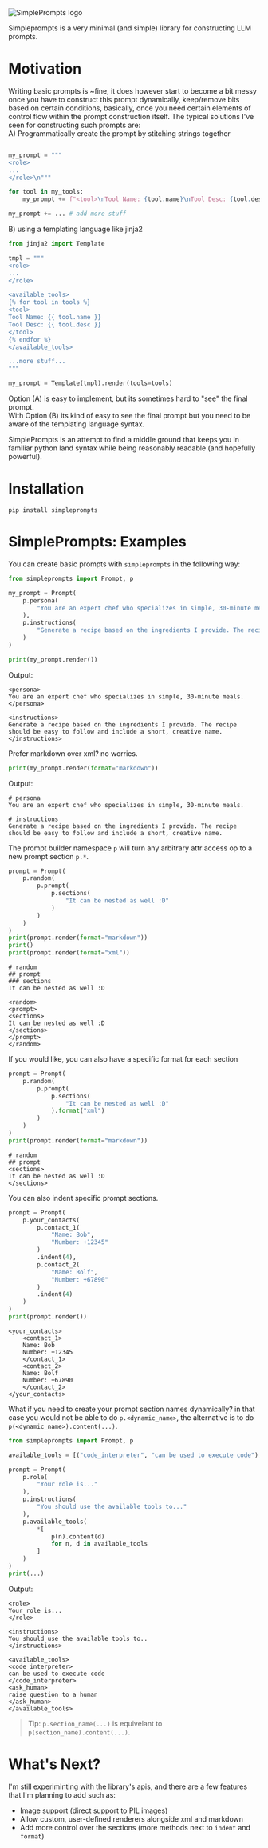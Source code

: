 <picture>
  <source media="(prefers-color-scheme: dark)" srcset="./assets/logo-simpleprompts-dark.png" />
  <source media="(prefers-color-scheme: light)" srcset="./assets/logo-simpleprompts-light.png" />
  <img alt="SimplePrompts logo" src="logo-simpleprompts-light.png" />
</picture>


Simpleprompts is a very minimal (and simple) library for constructing LLM prompts.  

# Motivation
Writing basic prompts is ~fine, it does however start to become a bit messy once you have to construct this prompt dynamically, keep/remove bits based on certain conditions, basically, once you need certain elements of control flow within the prompt construction itself. The typical solutions I've seen for constructing such prompts are:  
A) Programmatically create the prompt by stitching strings together  
```python

my_prompt = """
<role>
...
</role>\n"""

for tool in my_tools:
    my_prompt += f"<tool>\nTool Name: {tool.name}\nTool Desc: {tool.desc}</tool>\n"

my_prompt += ... # add more stuff
```
B) using a templating language like jinja2
```python
from jinja2 import Template

tmpl = """
<role>
...
</role>

<available_tools>
{% for tool in tools %}
<tool>
Tool Name: {{ tool.name }}
Tool Desc: {{ tool.desc }}
</tool>
{% endfor %}
</available_tools>

...more stuff...
"""

my_prompt = Template(tmpl).render(tools=tools)
```

Option (A) is easy to implement, but its sometimes hard to "see" the final prompt.  
With Option (B) its kind of easy to see the final prompt but you need to be aware of the templating language syntax.  

SimplePrompts is an attempt to find a middle ground that keeps you in familiar python land syntax while being reasonably readable (and hopefully powerful).

# Installation
`pip install simpleprompts`

# SimplePrompts: Examples

You can create basic prompts with `simpleprompts` in the following way:
```python
from simpleprompts import Prompt, p

my_prompt = Prompt(
    p.persona(
        "You are an expert chef who specializes in simple, 30-minute meals."
    ),
    p.instructions(
        "Generate a recipe based on the ingredients I provide. The recipe should be easy to follow and include a short, creative name."
    )
)

print(my_prompt.render())
```
Output:
```text
<persona>
You are an expert chef who specializes in simple, 30-minute meals.
</persona>

<instructions>
Generate a recipe based on the ingredients I provide. The recipe should be easy to follow and include a short, creative name.
</instructions>
```
Prefer markdown over xml? no worries.
```python
print(my_prompt.render(format="markdown"))
```
Output:
```text
# persona
You are an expert chef who specializes in simple, 30-minute meals.

# instructions
Generate a recipe based on the ingredients I provide. The recipe should be easy to follow and include a short, creative name.
```
The prompt builder namespace `p` will turn any arbitrary attr access op to a new prompt section `p.*`.
```python
prompt = Prompt(
    p.random(
        p.prompt(
            p.sections(
                "It can be nested as well :D"
            )
        )
    )
)
print(prompt.render(format="markdown"))
print()
print(prompt.render(format="xml"))
```
```text
# random
## prompt
### sections
It can be nested as well :D

<random>
<prompt>
<sections>
It can be nested as well :D
</sections>
</prompt>
</random>
```
If you would like, you can also have a specific format for each section  
```python
prompt = Prompt(
    p.random(
        p.prompt(
            p.sections(
                "It can be nested as well :D"
            ).format("xml")
        )
    )
)
print(prompt.render(format="markdown"))
```
```text
# random
## prompt
<sections>
It can be nested as well :D
</sections>
```
You can also indent specific prompt sections.
```python
prompt = Prompt(
    p.your_contacts(
        p.contact_1(
            "Name: Bob",
            "Number: +12345"
        )
        .indent(4),
        p.contact_2(
            "Name: Bolf",
            "Number: +67890"
        )
        .indent(4)
    )
)
print(prompt.render())
```
```text
<your_contacts>
    <contact_1>
    Name: Bob
    Number: +12345
    </contact_1>
    <contact_2>
    Name: Bolf
    Number: +67890
    </contact_2>
</your_contacts>
```

What if you need to create your prompt section names dynamically? in that case you would not be able to do `p.<dynamic_name>`, the alternative is to do `p(<dynamic_name>).content(...)`.
```python
from simpleprompts import Prompt, p

available_tools = [("code_interpreter", "can be used to execute code"), ("ask_human", "raise question to a human")]

prompt = Prompt(
    p.role(
        "Your role is..."
    ),
    p.instructions(
        "You should use the available tools to..."
    ),
    p.available_tools(
        *[
            p(n).content(d) 
            for n, d in available_tools
        ]
    )
)
print(...)
```
Output:
```text
<role>
Your role is...
</role>

<instructions>
You should use the available tools to..
</instructions>

<available_tools>
<code_interpreter>
can be used to execute code
</code_interpreter>
<ask_human>
raise question to a human
</ask_human>
</available_tools>
```
> Tip: `p.section_name(...)` is equivelant to `p(section_name).content(...)`.

# What's Next?
I'm still experiminting with the library's apis, and there are a few features that I'm planning to add such as:
- Image support (direct support to PIL images)
- Allow custom, user-defined renderers alongside xml and markdown
- Add more control over the sections (more methods next to `indent` and `format`)